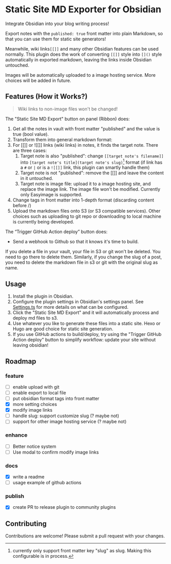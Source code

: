# Static Site MD Exporter for Obsidian

Integrate Obsidian into your blog writing process!

Export notes with the `published: true` front matter into plain Markdown, so that you can use them for static site generators!

Meanwhile, wiki links`[[]]`  and many other Obsidian features can be used normally. This plugin does the work of converting `[[]]` style into `[]()` style automatically in exported markdown, leaving the links inside Obsidian untouched.

Images will be automatically uploaded to a image hosting service. More choices will be added in future.

## Features (How it Works?)

> Wiki links to non-image files won't be changed!

The "Static Site MD Export" button on panel (Ribbon) does:

1. Get all the notes in vault with front matter "published" and the value is true (bool value).
2. Transform them into general markdown format:
3. For [[]] or ![[]] links (wiki links) in notes, it finds the target note. There are three cases:
   1. Target note is also "published": change `[[target note's filename]]` into `[target note's title](target note's slug)`[^1] format (if link has a `#` or `|` or is a `![[]]` link, this plugin can smartly handle them)
   2. Target note is not "published": remove the [[]] and leave the content in it untouched.
   3. Target note is image file: upload it to a image hosting site, and replace the image link. The image file won't be modified. Currently only Easyimage is supported.
4. Change tags in front matter into 1-depth format (discarding content before /)
5. Upload the markdown files onto S3 (or S3 compatible services). Other choices such as uploading to git repo or downloading to local machine is currently being developed.

The “Trigger GitHub Action deploy” button does:

- Send a webhook to Github so that it knows it's time to build.

If you delete a file in your vault, your file in S3 or git won't be deleted. You need to go there to delete them. Similarly, if you change the slug of a post, you need to delete the markdown file in s3 or git with the original slug as name.

[^1]: currently only support front matter key "slug" as slug. Making this configurable is in process.

## Usage

1. Install the plugin in Obsidian.
2. Configure the plugin settings in Obsidian's settings panel. See [Settings.ts](src/Settings.ts) for more details on what can be configured.
3. Click the "Static Site MD Export" and it will automatically process and deploy md files to s3.
4. Use whatever you like to generate these files into a static site. Hexo or Hugo are good choice for static site generation.
5. If you use GitHub actions to build/deploy, try using the "Trigger GitHub Action deploy" button to simplify workflow: update your site without leaving obsidian!

## Roadmap

### feature

- [ ] enable upload with git
- [ ] enable export to local file
- [ ] put obsidian format tags into front matter
- [x] more setting choices
- [x] modify image links
- [ ] handle slug: support customize slug (? maybe not)
- [ ] support for other image hosting service (? maybe not)

### enhance

- [ ] Better notice system
- [ ] Use modal to confirm modify image links

### docs

- [x] write a readme
- [ ] usage example of github actions

### publish

- [x] create PR to release plugin to community plugins

## Contributing

Contributions are welcome! Please submit a pull request with your changes.
